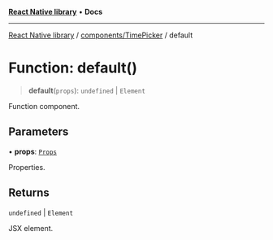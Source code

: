 [**React Native library**](../../../index.md) • **Docs**

***

[React Native library](../../../modules.md) / [components/TimePicker](../index.md) / default

# Function: default()

> **default**(`props`): `undefined` \| `Element`

Function component.

## Parameters

• **props**: [`Props`](../interfaces/Props.md)

Properties.

## Returns

`undefined` \| `Element`

JSX element.
